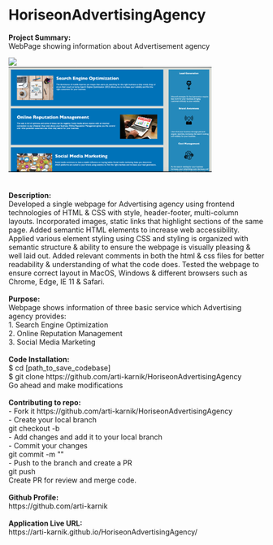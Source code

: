 # HoriseonAdvertisingAgency

<strong>Project Summary:</strong> <br>
WebPage showing information about Advertisement agency
<div align="left">
   <img src="./assets/images/ss1.png" width="400px"</img> 
  <br>
  <img src="./assets/images/ss2.png" width="400px"</img> 
</div>

<br>
<br>
<strong>Description:</strong>
<br>
Developed a single webpage for Advertising agency using frontend technologies of HTML & CSS with style, header-footer, multi-column layouts. 
Incorporated images, static links that highlight sections of the same page. Added semantic HTML elements to increase web accessibility.
Applied various element styling using CSS and styling is organized with semantic structure & ability to ensure the webpage is visually pleasing & well laid out.
Added relevant comments in both the html & css files for better readability & understanding of what the code does.
Tested the webpage to ensure correct layout in MacOS, Windows & different browsers such as Chrome, Edge, IE 11 & Safari.
<br>
<br>
<strong>Purpose: </strong><br>
Webpage shows information of three basic service which Advertising agency provides: <br>
1. Search Engine Optimization
<br>
2. Online Reputation Management
<br>
3. Social Media Marketing
<br>
<br>
<strong>Code Installation: </strong> <br>
$ cd [path_to_save_codebase] <br>
$ git clone https://github.com/arti-karnik/HoriseonAdvertisingAgency
<br>
Go ahead and make modifications
<br>
<br>
<strong>Contributing to repo:</strong> <br>
- Fork it https://github.com/arti-karnik/HoriseonAdvertisingAgency <br>
- Create your local branch <br>
git checkout -b <branchname> <br>
- Add changes and add it to your local branch <br>
- Commit your changes <br>
git commit -m "<commit message>" <br>
- Push to the branch and create a PR <br>
git push <br>
Create PR for review and merge code.
<br> 
<br>
<strong>Github Profile: </strong>
<br>
https://github.com/arti-karnik
<br>
<br>
<strong>Application Live URL:</strong> <br>
https://arti-karnik.github.io/HoriseonAdvertisingAgency/


